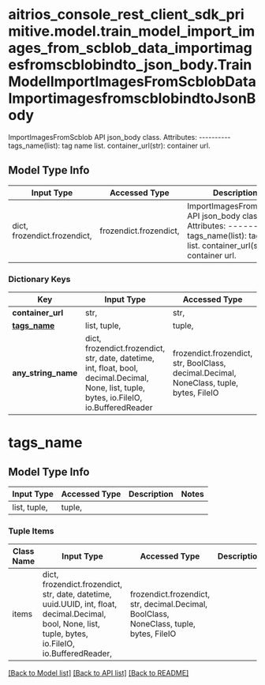 # aitrios_console_rest_client_sdk_primitive.model.train_model_import_images_from_scblob_data_importimagesfromscblobindto_json_body.TrainModelImportImagesFromScblobDataImportimagesfromscblobindtoJsonBody

ImportImagesFromScblob API json_body class.  Attributes: ---------- tags_name(list): tag name list. container_url(str): container url.

## Model Type Info
Input Type | Accessed Type | Description | Notes
------------ | ------------- | ------------- | -------------
dict, frozendict.frozendict,  | frozendict.frozendict,  | ImportImagesFromScblob API json_body class.  Attributes: ---------- tags_name(list): tag name list. container_url(str): container url. | 

### Dictionary Keys
Key | Input Type | Accessed Type | Description | Notes
------------ | ------------- | ------------- | ------------- | -------------
**container_url** | str,  | str,  |  | 
**[tags_name](#tags_name)** | list, tuple,  | tuple,  |  | [optional] 
**any_string_name** | dict, frozendict.frozendict, str, date, datetime, int, float, bool, decimal.Decimal, None, list, tuple, bytes, io.FileIO, io.BufferedReader | frozendict.frozendict, str, BoolClass, decimal.Decimal, NoneClass, tuple, bytes, FileIO | any string name can be used but the value must be the correct type | [optional]

# tags_name

## Model Type Info
Input Type | Accessed Type | Description | Notes
------------ | ------------- | ------------- | -------------
list, tuple,  | tuple,  |  | 

### Tuple Items
Class Name | Input Type | Accessed Type | Description | Notes
------------- | ------------- | ------------- | ------------- | -------------
items | dict, frozendict.frozendict, str, date, datetime, uuid.UUID, int, float, decimal.Decimal, bool, None, list, tuple, bytes, io.FileIO, io.BufferedReader,  | frozendict.frozendict, str, decimal.Decimal, BoolClass, NoneClass, tuple, bytes, FileIO |  | 

[[Back to Model list]](../../README.md#documentation-for-models) [[Back to API list]](../../README.md#documentation-for-api-endpoints) [[Back to README]](../../README.md)

